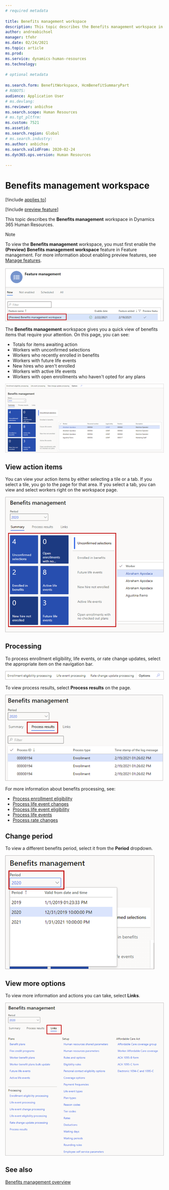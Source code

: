 ```yaml
---
# required metadata

title: Benefits management workspace
description: This topic describes the Benefits management workspace in Dynamics 365 Human Resources.
author: andreabichsel
manager: tfehr
ms.date: 02/24/2021
ms.topic: article
ms.prod: 
ms.service: dynamics-human-resources
ms.technology: 

# optional metadata

ms.search.form: BenefitWorkspace, HcmBenefitSummaryPart
# ROBOTS: 
audience: Application User
# ms.devlang: 
ms.reviewer: anbichse
ms.search.scope: Human Resources
# ms.tgt_pltfrm: 
ms.custom: 7521
ms.assetid: 
ms.search.region: Global
# ms.search.industry: 
ms.author: anbichse
ms.search.validFrom: 2020-02-24
ms.dyn365.ops.version: Human Resources

---
```


# Benefits management workspace

[!include [applies to](../includes/applies-to-hr.md)]

[!include [preview feature](./includes/preview-feature.md)]

This topic describes the **Benefits management** workspace in Dynamics 365 Human Resources.

> [!NOTE]
> To view the **Benefits management** workspace, you must first enable the **(Preview) Benefits management workspace** feature in Feature management. For more information about enabling preview features, see [Manage features](../hr-admin-manage-features.md).<br><br>![Enable Benefits management workspace](./media/hr-benefits-management-workspace-enable.png)

The **Benefits management** workspace gives you a quick view of benefits items that require your attention. On this page, you can see:

- Totals for items awaiting action
- Workers with unconfirmed selections
- Workers who recently enrolled in benefits
- Workers with future life events
- New hires who aren't enrolled
- Workers with active life events
- Workers with open enrollments who haven't opted for any plans

![Benefits management workspace](./media/hr-benefits-management-workspace.png)

## View action items

You can view your action items by either selecting a tile or a tab. If you select a tile, you go to the page for that area. If you select a tab, you can view and select workers right on the workspace page.

![Action items](./media/hr-benefits-management-workspace-action-items.png)

## Processing

To process enrollment eligibility, life events, or rate change updates, select the appropriate item on the navigation bar.

![Processing](./media/hr-benefits-management-workspace-processing.png) 

To view process results, select **Process results** on the page.

![Process results](./media/hr-benefits-management-workspace-process-results.png)

For more information about benefits processing, see:

- [Process enrollment eligibility](hr-benefits-process-enrollment-eligibility.md)
- [Process life event changes](hr-benefits-process-life-event-changes.md)
- [Process life event eligibility](hr-benefits-process-life-event-eligibility.md)
- [Process life events](hr-benefits-process-life-events.md)
- [Process rate changes](hr-benefits-process-rate-changes.md)

## Change period

To view a different benefits period, select it from the **Period** dropdown.

![Change period](./media/hr-benefits-management-workspace-period.png)

## View more options

To view more information and actions you can take, select **Links**.

![Links](./media/hr-benefits-management-workspace-links.png)

## See also

[Benefits management overview](hr-benefits-management-overview.md)